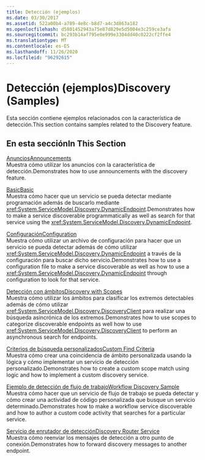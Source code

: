 ```yaml
---
title: Detección (ejemplos)
ms.date: 03/30/2017
ms.assetid: 522a00b4-a789-4e8c-b8d7-a4c3d863a182
ms.openlocfilehash: d5801452943a75e87d829e5d5004e3c259ce3afa
ms.sourcegitcommit: bc293b14af795e0e999e3304dd40c0222cf2ffe4
ms.translationtype: MT
ms.contentlocale: es-ES
ms.lasthandoff: 11/26/2020
ms.locfileid: "96292615"
---
```

# <a name="discovery-samples"></a><span data-ttu-id="1785b-102">Detección (ejemplos)</span><span class="sxs-lookup"><span data-stu-id="1785b-102">Discovery (Samples)</span></span>

<span data-ttu-id="1785b-103">Esta sección contiene ejemplos relacionados con la característica de detección.</span><span class="sxs-lookup"><span data-stu-id="1785b-103">This section contains samples related to the Discovery feature.</span></span>  
  
## <a name="in-this-section"></a><span data-ttu-id="1785b-104">En esta sección</span><span class="sxs-lookup"><span data-stu-id="1785b-104">In This Section</span></span>  

 [<span data-ttu-id="1785b-105">Anuncios</span><span class="sxs-lookup"><span data-stu-id="1785b-105">Announcements</span></span>](announcements-sample.md)  
 <span data-ttu-id="1785b-106">Muestra cómo utilizar los anuncios con la característica de detección.</span><span class="sxs-lookup"><span data-stu-id="1785b-106">Demonstrates how to use announcements with the discovery feature.</span></span>  
  
 [<span data-ttu-id="1785b-107">Basic</span><span class="sxs-lookup"><span data-stu-id="1785b-107">Basic</span></span>](basic-sample.md)  
 <span data-ttu-id="1785b-108">Muestra cómo hacer que un servicio se pueda detectar mediante programación además de buscarlo mediante <xref:System.ServiceModel.Discovery.DynamicEndpoint>.</span><span class="sxs-lookup"><span data-stu-id="1785b-108">Demonstrates how to make a service discoverable programmatically as well as search for that service using the <xref:System.ServiceModel.Discovery.DynamicEndpoint>.</span></span>  
  
 [<span data-ttu-id="1785b-109">Configuración</span><span class="sxs-lookup"><span data-stu-id="1785b-109">Configuration</span></span>](configuration-sample.md)  
 <span data-ttu-id="1785b-110">Muestra cómo utilizar un archivo de configuración para hacer que un servicio se pueda detectar además de cómo utilizar <xref:System.ServiceModel.Discovery.DynamicEndpoint> a través de la configuración para buscar dicho servicio.</span><span class="sxs-lookup"><span data-stu-id="1785b-110">Demonstrates how to use a configuration file to make a service discoverable as well as how to use a <xref:System.ServiceModel.Discovery.DynamicEndpoint> through configuration to look for that service.</span></span>  
  
 [<span data-ttu-id="1785b-111">Detección con ámbitos</span><span class="sxs-lookup"><span data-stu-id="1785b-111">Discovery with Scopes</span></span>](discovery-with-scopes-sample.md)  
 <span data-ttu-id="1785b-112">Muestra cómo utilizar los ámbitos para clasificar los extremos detectables además de cómo utilizar <xref:System.ServiceModel.Discovery.DiscoveryClient> para realizar una búsqueda asincrónica de los extremos.</span><span class="sxs-lookup"><span data-stu-id="1785b-112">Demonstrates how to use scopes to categorize discoverable endpoints as well how to use <xref:System.ServiceModel.Discovery.DiscoveryClient> to perform an asynchronous search for endpoints.</span></span>  
  
 [<span data-ttu-id="1785b-113">Criterios de búsqueda personalizados</span><span class="sxs-lookup"><span data-stu-id="1785b-113">Custom Find Criteria</span></span>](custom-find-criteria.md)  
 <span data-ttu-id="1785b-114">Muestra cómo crear una coincidencia de ámbito personalizada usando la lógica y cómo implementar un servicio de detección personalizado.</span><span class="sxs-lookup"><span data-stu-id="1785b-114">Demonstrates how to create a custom scope match using logic and how to implement a custom discovery service.</span></span>  
  
 [<span data-ttu-id="1785b-115">Ejemplo de detección de flujo de trabajo</span><span class="sxs-lookup"><span data-stu-id="1785b-115">Workflow Discovery Sample</span></span>](workflow-discovery-sample.md)  
 <span data-ttu-id="1785b-116">Muestra cómo hacer que un servicio de flujo de trabajo se pueda detectar y cómo crear una actividad de código personalizada que busque un servicio determinado.</span><span class="sxs-lookup"><span data-stu-id="1785b-116">Demonstrates how to make a workflow service discoverable and how to author a custom code activity that searches for a particular service.</span></span>  
  
 [<span data-ttu-id="1785b-117">Servicio de enrutador de detección</span><span class="sxs-lookup"><span data-stu-id="1785b-117">Discovery Router Service</span></span>](discovery-router-service.md)  
 <span data-ttu-id="1785b-118">Muestra cómo reenviar los mensajes de detección a otro punto de conexión.</span><span class="sxs-lookup"><span data-stu-id="1785b-118">Demonstrates how to forward discovery messages to another endpoint.</span></span>
